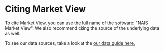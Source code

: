 # Citing Market View

To cite Market View, you can use the full name of the software: "NAIS Market View". We also recommend citing the source of the underlying data as well.&#x20;

To see our data sources, take a look at the [our data guide here. ](data-guide.md)
